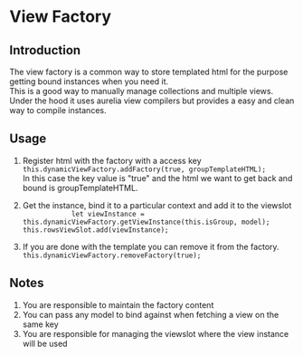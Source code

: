 # View Factory

## Introduction
The view factory is a common way to store templated html for the purpose getting bound instances when you need it.  
This is a good way to manually manage collections and multiple views. Under the hood it uses aurelia view compilers but provides a easy and clean way to compile instances.

## Usage

1. Register html with the factory with a access key   
`this.dynamicViewFactory.addFactory(true, groupTemplateHTML);`  
In this case the key value is "true" and the html we want to get back and bound is groupTemplateHTML.

1. Get the instance, bind it to a particular context and add it to the viewslot  
`            
let viewInstance = this.dynamicViewFactory.getViewInstance(this.isGroup, model);
this.rowsViewSlot.add(viewInstance);
`
1. If you are done with the template you can remove it from the factory.
`
this.dynamicViewFactory.removeFactory(true);
`

## Notes
1. You are responsible to maintain the factory content
1. You can pass any model to bind against when fetching a view on the same key
1. You are responsible for managing the viewslot where the view instance will be used
